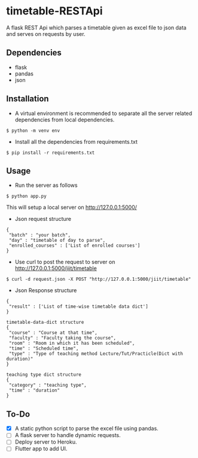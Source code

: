 # timetable-RESTApi
A flask REST Api which parses a timetable given as excel file to json data and serves on requests by user.

## Dependencies
 * flask
 * pandas
 * json
 
 ## Installation
 
 * A virtual environment is recommended to separate all the server related dependencies from local dependencies.
 ```
 $ python -m venv env
 ```
 
 * Install all the dependencies from requirements.txt
 ```
 $ pip install -r requirements.txt
 ```
 
 ## Usage
 * Run the server as follows
 ```
 $ python app.py
 ```
 This will setup a local server on http://127.0.0.1:5000/
 
 * Json request structure
 ```
 {
  "batch" : "your batch",
  "day" : "timetable of day to parse",
  "enrolled_courses" : ['List of enrolled courses']
}
 ```
 * Use curl to post the request to server on http://127.0.0.1:5000/jiit/timetable
 ```
 $ curl -d request.json -X POST "http://127.0.0.1:5000/jiit/timetable"
 ```
 * Json Response structure
 ```
 {
  "result" : ['List of time-wise timetable data dict']
 }
 
 timetable-data-dict structure
 {
  "course" : "Course at that time",
  "faculty" : "Faculty taking the course",
  "room" : "Room in which it has been scheduled",
  "time" : "Scheduled time",
  "type" : "Type of teaching method Lecture/Tut/Practicle(Dict with duration)"
 }
 
 teaching type dict structure
 {
  "category" : "teaching type",
  "time" : "duration"
 }
 ```
 
 ## To-Do
 
 - [x] A static python script to parse the excel file using pandas.
 - [ ] A flask server to handle dynamic requests.
 - [ ] Deploy server to Heroku.
 - [ ] Flutter app to add UI.
